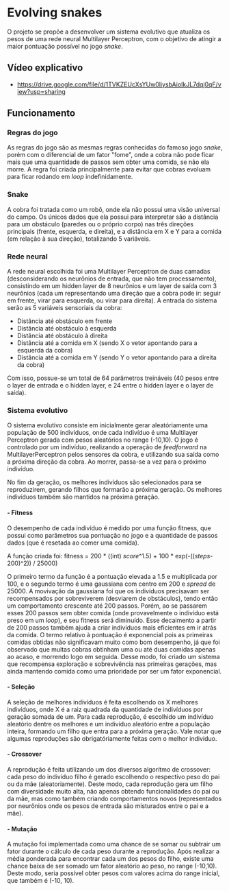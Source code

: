 # Evolving snakes
O projeto se propõe a desenvolver um sistema evolutivo que atualiza os pesos de uma rede neural Multilayer Perceptron, com o objetivo de atingir a maior pontuação possível no jogo _snake_.



## Vídeo explicativo
 - https://drive.google.com/file/d/1TVKZEUcXsYUw0liysbAioIkJL7dqj0qF/view?usp=sharing


## Funcionamento

### Regras do jogo
As regras do jogo são as mesmas regras conhecidas do famoso jogo _snake_, porém com o diferencial de um fator "fome", onde a cobra não pode ficar mais que uma quantidade de passos sem obter uma comida, se não ela morre. A regra foi criada principalmente para evitar que cobras evoluam para ficar rodando em _loop_ indefinidamente.

### Snake
A cobra foi tratada como um robô, onde ela não possui uma visão universal do campo. Os únicos dados que ela possui para interpretar são a distância para um obstáculo (paredes ou o próprio corpo) nas três direções principais (frente, esquerda, e direita), e a distância em X e Y para a comida (em relação à sua direção), totalizando 5 variáveis.


### Rede neural
A rede neural escolhida foi uma Multilayer Perceptron de duas camadas (desconsiderando os neurônios de entrada, que não tem processamento), consistindo em um hidden layer de 8 neurônios e um layer de saída com 3 neurônios (cada um representando uma direção que a cobra pode ir: seguir em frente, virar para esquerda, ou virar para direita). A entrada do sistema serão as 5 variáveis sensoriais da cobra:
  - Distância até obstáculo em frente
  - Distância até obstáculo à esquerda
  - Distância até obstáculo à direita
  - Distância até a comida em X (sendo X o vetor apontando para a esquerda da cobra)
  - Distância até a comida em Y (sendo Y o vetor apontando para a direita da cobra)

Com isso, possue-se um total de 64 parâmetros treináveis (40 pesos entre o layer de entrada e o hidden layer, e 24 entre o hidden layer e o layer de saída).

### Sistema evolutivo
O sistema evolutivo consiste em inicialmente gerar aleatóriamente uma população de 500 indivíduos, onde cada indivíduo é uma Multilayer Perceptron gerada com pesos aleatórios no range (-10,10). O jogo é controlado por um indivíduo, realizando a operação de _feedforward_ na MultilayerPerceptron pelos sensores da cobra, e utilizando sua saída como a próxima direção da cobra. Ao morrer, passa-se a vez para o próximo indivíduo.

No fim da geração, os melhores indivíduos são selecionados para se reproduzirem, gerando filhos que formarão a próxima geração. Os melhores indivíduos também são mantidos na próxima geração.

#### - Fitness
O desempenho de cada indivíduo é medido por uma função fitness, que possui como parâmetros sua pontuação no jogo e a quantidade de passos dados (que é resetada ao comer uma comida).

A função criada foi:
fitness = 200 * ((int) _score_^1.5)  +  100 * exp(-((_steps_-200)^2)) / 25000)

O primeiro termo da função é a pontuação elevada a 1.5 e multiplicada por 100, e o segundo termo é uma gaussiana com centro em 200 e _spread_ de 25000. A movivação da gaussiana foi que os indivíduos precisavam ser recompensados por sobreviverem (desviarem de obstáculos), tendo então um comportamento crescente até 200 passos. Porém, ao se passarem esses 200 passos sem obter comida (onde provavelmente o indivíduo está preso em um _loop_), e seu fitness será diminuído. Esse decaimento a partir de 200 passos também ajuda a criar indivíduos mais eficientes em ir atrás da comida.
O termo relativo à pontuação é exponencial pois as primeiras comidas obtidas não significavam muito como bom desempenho, já que foi observado que muitas cobras obtinham uma ou até duas comidas apenas ao acaso, e morrendo logo em seguida. Desse modo, foi criado um sistema que recompensa exploração e sobrevivência nas primeiras gerações, mas ainda mantendo comida como uma prioridade por ser um fator exponencial.

#### - Seleção
A seleção de melhores indivíduos é feita escolhendo os X melhores indivíduos, onde X é a raiz quadrada da quantidade de indivíduos por geração somada de um. Para cada reprodução, é escolhido um indivíduo aleatório dentre os melhores e um indivíduo aleatório entre a população inteira, formando um filho que entra para a próxima geração. Vale notar que algumas reproduções são obrigatóriamente feitas com o melhor indivíduo.

#### - Crossover
A reprodução é feita utilizando um dos diversos algorítmo de crossover: cada peso do indivíduo filho é gerado escolhendo o respectivo peso do pai ou da mãe (aleatoriamente). Deste modo, cada reprodução gera um filho com diversidade muito alta, não apenas obtendo funcionalidades do pai ou da mãe, mas como também criando comportamentos novos (representados por neurônios onde os pesos de entrada são misturados entre o pai e a mãe).

#### - Mutação
A mutação foi implementada como uma chance de se somar ou subtrair um fator durante o cálculo de cada peso durante a reprodução. Após realizar a média ponderada para encontrar cada um dos pesos do filho, existe uma chance baixa de ser somado um fator aleatório ao peso, no range (-10,10). Deste modo, seria possível obter pesos com valores acima do range inicial, que também é (-10, 10).
